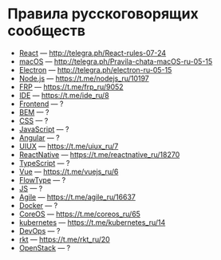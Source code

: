# Правила русскоговорящих сообществ



- [React](https://t.me/react_js) — http://telegra.ph/React-rules-07-24
- [macOS](https://t.me/macOS_ru) — http://telegra.ph/Pravila-chata-macOS-ru-05-15
- [Electron](https://t.me/electron_ru) — http://telegra.ph/electron-ru-05-15
- [Node.js](https://t.me/nodejs_ru) — https://t.me/nodejs_ru/10197
- [FRP](https://t.me/frp_ru) — https://t.me/frp_ru/9052
- [IDE](https://t.me/ide_ru) — https://t.me/ide_ru/8
- [Frontend](https://t.me/frontend_ru) — ?
- [BEM](https://t.me/bem_ru) — ?
- [CSS](https://t.me/css_ru) — ?
- [JavaScript](https://t.me/javascript_ru) — ?
- [Angular](https://t.me/angular_ru) — ?
- [UIUX](https://t.me/uiux_ru) — https://t.me/uiux_ru/7
- [ReactNative](https://t.me/reactnative_ru) — https://t.me/reactnative_ru/18270
- [TypeScript](https://t.me/typescript_ru) — ?
- [Vue](https://t.me/vuejs_ru) — https://t.me/vuejs_ru/6
- [FlowType](https://t.me/flowtype_ru) — ?
- [JS](https://t.me/js_ru) — ?
- [Agile](https://t.me/agile_ru) — https://t.me/agile_ru/16637
- [Docker](https://t.me/docker_ru) — ?
- [CoreOS](https://t.me/coreos_ru) — https://t.me/coreos_ru/65
- [kubernetes](https://t.me/kubernetes_ru) — https://t.me/kubernetes_ru/14
- [DevOps](https://t.me/devops_ru) — ?
- [rkt](https://t.me/rkt_ru) — https://t.me/rkt_ru/20
- [OpenStack](https://t.me/openstack_ru) — ?
